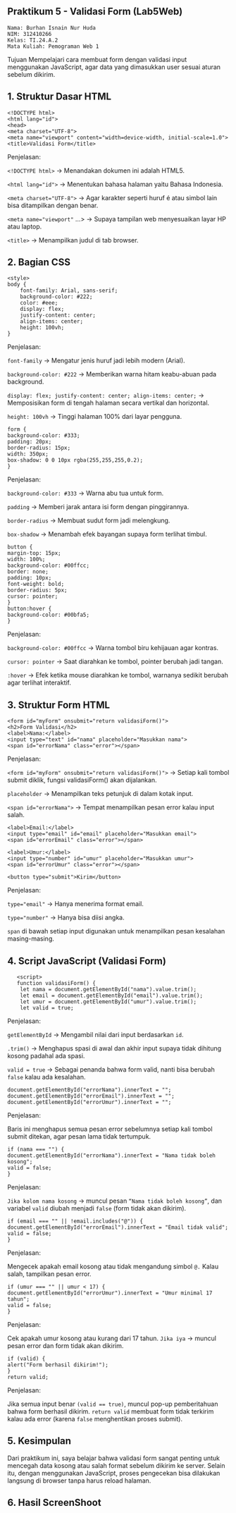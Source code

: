 ## Praktikum 5 - Validasi Form (Lab5Web)

    Nama: Burhan Isnain Nur Huda 
    NIM: 312410266 
    Kelas: TI.24.A.2
    Mata Kuliah: Pemograman Web 1

Tujuan
Mempelajari cara membuat form dengan validasi input menggunakan JavaScript, agar data yang dimasukkan user sesuai aturan sebelum dikirim.

## 1. Struktur Dasar HTML

    <!DOCTYPE html>
    <html lang="id">
    <head>
    <meta charset="UTF-8">
    <meta name="viewport" content="width=device-width, initial-scale=1.0">
    <title>Validasi Form</title>

Penjelasan:

``<!DOCTYPE html>`` → Menandakan dokumen ini adalah HTML5.

``<html lang="id">`` → Menentukan bahasa halaman yaitu Bahasa Indonesia.

``<meta charset="UTF-8">`` → Agar karakter seperti huruf é atau simbol lain bisa ditampilkan dengan benar.

``<meta name="viewport"`` ...> → Supaya tampilan web menyesuaikan layar HP atau laptop.

``<title>`` → Menampilkan judul di tab browser.

## 2. Bagian CSS 

    <style>
    body {
        font-family: Arial, sans-serif;
        background-color: #222;
        color: #eee;
        display: flex;
        justify-content: center;
        align-items: center;
        height: 100vh;
    }

Penjelasan:

``font-family`` → Mengatur jenis huruf jadi lebih modern (Arial).

``background-color: #222`` → Memberikan warna hitam keabu-abuan pada background.

``display: flex; justify-content: center; align-items: center;`` → Memposisikan form di tengah halaman secara vertikal dan horizontal.

``height: 100vh`` → Tinggi halaman 100% dari layar pengguna.

    form {
    background-color: #333;
    padding: 20px;
    border-radius: 15px;
    width: 350px;
    box-shadow: 0 0 10px rgba(255,255,255,0.2);
    }
 
Penjelasan:

``background-color: #333`` → Warna abu tua untuk form.

``padding`` → Memberi jarak antara isi form dengan pinggirannya.

``border-radius`` → Membuat sudut form jadi melengkung.

``box-shadow`` → Menambah efek bayangan supaya form terlihat timbul.

    button {
    margin-top: 15px;
    width: 100%;
    background-color: #00ffcc;
    border: none;
    padding: 10px;
    font-weight: bold;
    border-radius: 5px;
    cursor: pointer;
    }
    button:hover {
    background-color: #00bfa5;
    }

Penjelasan:

``background-color: #00ffcc`` → Warna tombol biru kehijauan agar kontras.

``cursor: pointer`` → Saat diarahkan ke tombol, pointer berubah jadi tangan.

``:hover`` → Efek ketika mouse diarahkan ke tombol, warnanya sedikit berubah agar terlihat interaktif.

## 3. Struktur Form HTML
   
    <form id="myForm" onsubmit="return validasiForm()">
    <h2>Form Validasi</h2>
    <label>Nama:</label>
    <input type="text" id="nama" placeholder="Masukkan nama">
    <span id="errorNama" class="error"></span>

Penjelasan:

``<form id="myForm" onsubmit="return validasiForm()">`` → Setiap kali tombol submit diklik, fungsi validasiForm() akan dijalankan.

``placeholder`` → Menampilkan teks petunjuk di dalam kotak input.

``<span id="errorNama">`` → Tempat menampilkan pesan error kalau input salah.

    <label>Email:</label>
    <input type="email" id="email" placeholder="Masukkan email">
    <span id="errorEmail" class="error"></span>

    <label>Umur:</label>
    <input type="number" id="umur" placeholder="Masukkan umur">
    <span id="errorUmur" class="error"></span>

    <button type="submit">Kirim</button>

Penjelasan:

``type="email"`` → Hanya menerima format email.

``type="number"`` → Hanya bisa diisi angka.

``span`` di bawah setiap input digunakan untuk menampilkan pesan kesalahan masing-masing.

## 4. Script JavaScript (Validasi Form)
   
       <script>
       function validasiForm() {
        let nama = document.getElementById("nama").value.trim();
        let email = document.getElementById("email").value.trim();
        let umur = document.getElementById("umur").value.trim();
        let valid = true;

Penjelasan:

``getElementById`` → Mengambil nilai dari input berdasarkan ``id``.

``.trim()`` → Menghapus spasi di awal dan akhir input supaya tidak dihitung kosong padahal ada spasi.

``valid = true`` → Sebagai penanda bahwa form valid, nanti bisa berubah ``false`` kalau ada kesalahan.

    document.getElementById("errorNama").innerText = "";
    document.getElementById("errorEmail").innerText = "";
    document.getElementById("errorUmur").innerText = "";
 
Penjelasan:

Baris ini menghapus semua pesan error sebelumnya setiap kali tombol submit ditekan, agar pesan lama tidak tertumpuk.

    if (nama === "") {
    document.getElementById("errorNama").innerText = "Nama tidak boleh kosong";
    valid = false;
    }
    
Penjelasan:

``Jika kolom nama kosong`` → muncul pesan ``“Nama tidak boleh kosong”``, dan variabel ``valid`` diubah menjadi ``false`` (form tidak akan dikirim).

    if (email === "" || !email.includes("@")) {
    document.getElementById("errorEmail").innerText = "Email tidak valid";
    valid = false;
    }
    
Penjelasan:

Mengecek apakah email kosong atau tidak mengandung simbol ``@.`` Kalau salah, tampilkan pesan error.

    if (umur === "" || umur < 17) {
    document.getElementById("errorUmur").innerText = "Umur minimal 17 tahun";
    valid = false;
    }

Penjelasan:

Cek apakah umur kosong atau kurang dari 17 tahun.
``Jika iya`` → muncul pesan error dan form tidak akan dikirim.

    if (valid) {
    alert("Form berhasil dikirim!");
    }
    return valid;
    
Penjelasan:

Jika semua input benar ``(valid == true)``, muncul pop-up pemberitahuan bahwa form berhasil dikirim.
``return valid`` membuat form tidak terkirim kalau ada error (karena ``false`` menghentikan proses submit).

## 5. Kesimpulan

Dari praktikum ini, saya belajar bahwa validasi form sangat penting untuk mencegah data kosong atau salah format sebelum dikirim ke server.
Selain itu, dengan menggunakan JavaScript, proses pengecekan bisa dilakukan langsung di browser tanpa harus reload halaman.

## 6. Hasil ScreenShoot
